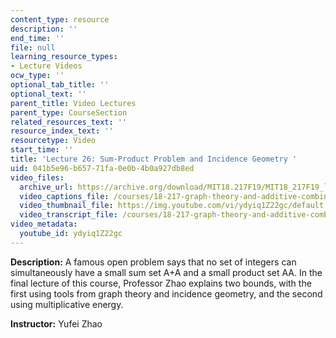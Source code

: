 ```yaml
---
content_type: resource
description: ''
end_time: ''
file: null
learning_resource_types:
- Lecture Videos
ocw_type: ''
optional_tab_title: ''
optional_text: ''
parent_title: Video Lectures
parent_type: CourseSection
related_resources_text: ''
resource_index_text: ''
resourcetype: Video
start_time: ''
title: 'Lecture 26: Sum-Product Problem and Incidence Geometry '
uid: 041b5e96-b657-71fa-0e0b-4b0a927db8ed
video_files:
  archive_url: https://archive.org/download/MIT18.217F19/MIT18_217F19_lec26_300k.mp4
  video_captions_file: /courses/18-217-graph-theory-and-additive-combinatorics-fall-2019/7e72ad0da00357f387e53e3a13a38ead_ydyiq1Z22gc.vtt
  video_thumbnail_file: https://img.youtube.com/vi/ydyiq1Z22gc/default.jpg
  video_transcript_file: /courses/18-217-graph-theory-and-additive-combinatorics-fall-2019/e5b7afd33c59805a70a8836bbcdd6608_ydyiq1Z22gc.pdf
video_metadata:
  youtube_id: ydyiq1Z22gc
---
```


**Description:** A famous open problem says that no set of integers can simultaneously have a small sum set A+A and a small product set AA. In the final lecture of this course, Professor Zhao explains two bounds, with the first using tools from graph theory and incidence geometry, and the second using multiplicative energy.

**Instructor:** Yufei Zhao




